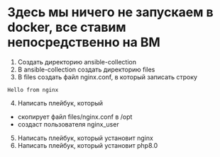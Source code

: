 # Здесь мы ничего не запускаем в docker, все ставим непосредственно на ВМ
1) Создать директорию ansible-collection
2) В ansible-collection создать директорию files
3) В files создать файл nginx.conf, в который записать строку
```
Hello from nginx
```
4) Написать плейбук, который 
- скопирует файл files/nginx.conf в /opt
- создаст пользователя nginx_user
5) Написать плейбук, который установит nginx
6) Написать плейбук, который установит php8.0